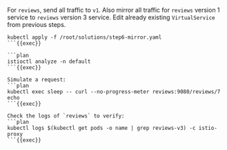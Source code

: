 For `reviews`, send all traffic to `v1`. Also mirror all traffic for `reviews` version 1 service to `reviews` version 3 service. Edit already existing `VirtualService` from previous steps.

```plan
kubectl apply -f /root/solutions/step6-mirror.yaml
```{{exec}}

```plan
istioctl analyze -n default
```{{exec}}

Simulate a request:
```plan
kubectl exec sleep -- curl --no-progress-meter reviews:9080/reviews/7
echo
```{{exec}}

Check the logs of `reviews` to verify:
```plan
kubectl logs $(kubectl get pods -o name | grep reviews-v3) -c istio-proxy
```{{exec}}